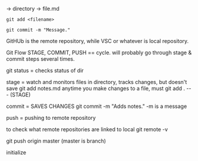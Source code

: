 
-> directory
    -> file.md

    git add <filename>

    git commit -m "Message."

GitHUb is the remote repository, while VSC or whatever is local repository.


Git Flow
    STAGE, COMMIT, PUSH == cycle. will probably go through stage & commit steps several times.



git status = checks status of dir


stage = watch and monitors files in directory, tracks changes, but doesn't save
    git add notes.md
    anytime you make changes to a file, must git add . --- (STAGE)

commit = SAVES CHANGES
    git commit -m "Adds notes."    -m is a message


push =  pushing to remote repository

to check what remote repositories are linked to local
    git remote -v

git push origin master (master is branch)

initialize 